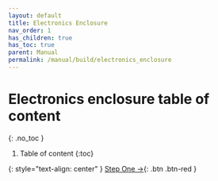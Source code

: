 ```yaml
---
layout: default
title: Electronics Enclosure
nav_order: 1
has_children: true
has_toc: true
parent: Manual
permalink: /manual/build/electronics_enclosure
---
```



# Electronics enclosure table of content
{: .no_toc }

1. Table of content
{:toc}

{: style="text-align: center" }
<span class="fs-8">
[Step One &rarr;](/manual/build/hydra/introduction){: .btn .btn-red }
</span>